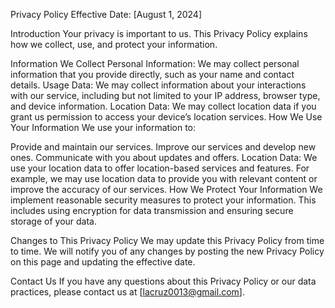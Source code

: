 Privacy Policy
Effective Date: [August 1, 2024]

Introduction
Your privacy is important to us. This Privacy Policy explains how we collect, use, and protect your information.

Information We Collect
Personal Information: We may collect personal information that you provide directly, such as your name and contact details.
Usage Data: We may collect information about your interactions with our service, including but not limited to your IP address, browser type, and device information.
Location Data: We may collect location data if you grant us permission to access your device’s location services.
How We Use Your Information
We use your information to:

Provide and maintain our services.
Improve our services and develop new ones.
Communicate with you about updates and offers.
Location Data: We use your location data to offer location-based services and features. For example, we may use location data to provide you with relevant content or improve the accuracy of our services.
How We Protect Your Information
We implement reasonable security measures to protect your information. This includes using encryption for data transmission and ensuring secure storage of your data.

Changes to This Privacy Policy
We may update this Privacy Policy from time to time. We will notify you of any changes by posting the new Privacy Policy on this page and updating the effective date.

Contact Us
If you have any questions about this Privacy Policy or our data practices, please contact us at [lacruz0013@gmail.com].